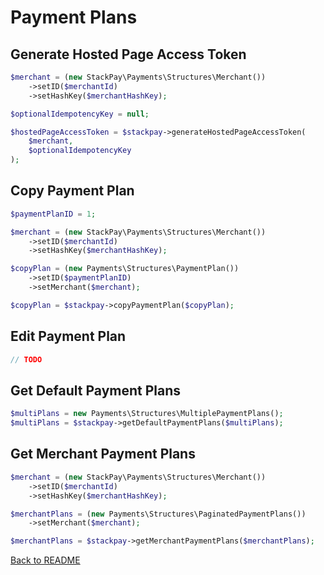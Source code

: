 # Payment Plans

## Generate Hosted Page Access Token

```php
$merchant = (new StackPay\Payments\Structures\Merchant())
    ->setID($merchantId)
    ->setHashKey($merchantHashKey);

$optionalIdempotencyKey = null;

$hostedPageAccessToken = $stackpay->generateHostedPageAccessToken(
    $merchant,
    $optionalIdempotencyKey
);
```

## Copy Payment Plan

```php
$paymentPlanID = 1;

$merchant = (new StackPay\Payments\Structures\Merchant())
    ->setID($merchantId)
    ->setHashKey($merchantHashKey);

$copyPlan = (new Payments\Structures\PaymentPlan())
    ->setID($paymentPlanID)
    ->setMerchant($merchant);

$copyPlan = $stackpay->copyPaymentPlan($copyPlan);
```

## Edit Payment Plan

```php
// TODO
```

## Get Default Payment Plans

```php
$multiPlans = new Payments\Structures\MultiplePaymentPlans();
$multiPlans = $stackpay->getDefaultPaymentPlans($multiPlans);
```

## Get Merchant Payment Plans

```php
$merchant = (new StackPay\Payments\Structures\Merchant())
    ->setID($merchantId)
    ->setHashKey($merchantHashKey);

$merchantPlans = (new Payments\Structures\PaginatedPaymentPlans())
    ->setMerchant($merchant);

$merchantPlans = $stackpay->getMerchantPaymentPlans($merchantPlans);
```

[Back to README](../README.md)
